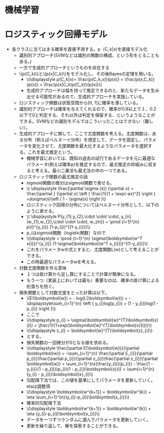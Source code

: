 <script type="text/x-mathjax-config">MathJax.Hub.Config({tex2jax:{inlineMath:[['\$','\$'],['\\(','\\)']],processEscapes:true},CommonHTML: {matchFontHeight:false}});</script>
<script type="text/javascript" async src="https://cdnjs.cloudflare.com/ajax/libs/mathjax/2.7.1/MathJax.js?config=TeX-MML-AM_CHTML"></script>


機械学習
============

# ロジスティック回帰モデル

- 各クラスに当てはまる確率を直接予測する。p（C_k|x)を直接モデル化
  - 識別的アプローチ(SVMなどは識別の関数の構成、という形をとることもある。)
  - 一方で生成的アプローチというものを存在する
  - \\\(p(C_k)\\\)と\\\(p(x\|C_k)\\\)をモデル化し、その後Bayesの定理を用いる。
    - \\\(\displaystyle p(C_k\|x)= \frac{p(C_k,x)}{p(x)} = \frac{p(x,C_k)}{p(x)} = \frac{p(x\|C_k)p(C_k)}{p(x)}\\\) 
    - 生成的アプローチは幅を持って推定できるのと、新たなデータを生み出せる可能性があるので、生成的アプローチを実施している。
  - ロジスティック関数は状態空間から[0, 1]に確率を潰している。
  - 識別的アプローチは確率を与えてくれるので、確率が0.8以上で１、0.2以下で0と判定する、それ以外は判定を保留する、というようなことができる。SVMなどの識別モデルではこういったことはできない（難しい）。
  - 生成的アプローチに関して、ここで尤度関数を考える。尤度関数は、ある分布（例えばベルヌーイ分布）を想定して、データを固定し、パラメータを変化させて、尤度関数を最大化するようなパラメータを選択する。これを最尤推定という。
    - 機械学習においては、既知の過去の試行であるデータを元に最適なパラメータ(例えば確率p)を推定するので、最尤推定の枠組みに収まると考える。最小二乗法も最尤法の中の一つである。
  - ロジスティック関数の最尤推定の話
    - sigmoid関数の微分はsigmoid関数で表せる。
    - \\\( \displaystyle \frac{\partial \sigma (x)} {\partial x} = \frac{\partial } {\partial x} \left \{ \frac{1}{1 + \exp(-ax)^2} \right \} =a\sigma(x)\left ( 1 - \sigma(x) \right )\\\)
    - ロジスティック回帰の分布についてはベルヌーイ分布として、以下のように表せる。
    - \\\( \displaystyle P(y_{1},y_{2},\cdot \cdot \cdot, y_{n} |w_{1},w_{2},\cdot \cdot \cdot, w_{m}) = \prod _{i=1}^{n} p_{i}^{y_{i}} (1-p_{i})^{(1-y_{i})}\\\)
    - p_iはsigmoid関数（logistic関数）なので
    - \\\(\displaystyle = \prod _{i=1}^{n} \sigma(\boldsymbol{w^T x_{i}})^{y_{i}} (1-\sigma(\boldsymbol{w^T x_{i}}))^{(1-y_{i})}\\\)
    - これをパラメータwの式とすると、尤度関数L(w)として考えることができる。
    - この時最適なパラメータwを考える。
  - 対数尤度関数を作る意味
    - １つは掛け算から足し算にすることで計算が簡単になる。
    - もう一つ（実装上においては最も）重要なのは、確率の掛け算による桁落ちを防ぐ。
  - 損失関数として対数尤度をとった計算は以下。
    - \\\(E(\boldsymbol{w}) = - log(L(\boldsymbol{w})) = - \displaystyle\sum_{i=1}^{n} \left \{ y_{i}log(p_{i}) + (1 - y_{i})log(1 - p_{i}) \right \}\\\)
    - ここで
    - \\\(\displaystyle p_{i} = \sigma(\boldsymbol{w}^{T}\boldsymbol{x}_{i}) = \frac{1}{1+exp(\boldsymbol{w}^{T}\boldsymbol{x}_{i})}\\\)
    - \\\(\displaystyle z_{i} = \boldsymbol{w}^{T}\boldsymbol{x}_{i}\\\)
    - とする。
    - 損失関数の一回微分が0となる値を求める。
    - \\\(\displaystyle \frac{\partial E(\boldsymbol{w})}{\partial \boldsymbol{w}} = -\sum_{i=1}^{n} \frac{\partial E_{i}}{\partial p_{i}}\frac{\partial p_{i}}{\partial z_{i}}\frac{\partial z_{i}}{\partial \boldsymbol{w}} = \sum_{i=1}^{n}(\frac{y_{i}}{p_{i}} - \frac{1 - y_{i}}{1 - p_{i}})p_{i}(1 - p_{i})\boldsymbol{x}_{i} = \sum_{i=1}^{n}(y_{i} - p_{i})\boldsymbol{x}_{i}\\\)
    - 勾配降下法では、この値を基準にしてパラメータを更新していく。etaは調整項
    - \\\(\displaystyle \boldsymbol{w^{k+1}} = \boldsymbol{w^{k}} + \eta \sum_{i=1}^{n}(y_{i}-p_{i})\boldsymbol{x_{i}}\\\)
    - 確率的勾配降下法
    - \\\(\displaystyle \boldsymbol{w^{k+1}} = \boldsymbol{w^{k}} + \eta (y_{i}-p_{i})\boldsymbol{x_{i}}\\\)
    - データを一つずつランダムに選んでパラメータを更新していく。
    - 更新を繰り返して、解を探索することができる。


